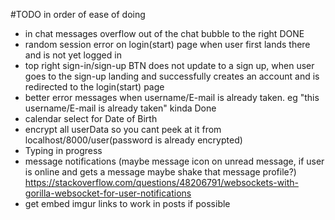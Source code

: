 #TODO in order of ease of doing
- in chat messages overflow out of the chat bubble to the right DONE
- random session error on login(start) page when user first lands there and is not yet logged in
- top right sign-in/sign-up BTN does not update to a sign up, when user goes to the sign-up landing and successfully creates an account and is redirected to the login(start) page
- better error messages when username/E-mail is already taken. eg "this username/E-mail is already taken" kinda Done
- calendar select for Date of Birth
- encrypt all userData so you cant peek at it from localhost/8000/user(password is already encrypted)
- Typing in progress
- message notifications (maybe message icon on unread message, if user is online and gets a message maybe shake that message profile?) https://stackoverflow.com/questions/48206791/websockets-with-gorilla-websocket-for-user-notifications
- get embed imgur links to work in posts if possible 
